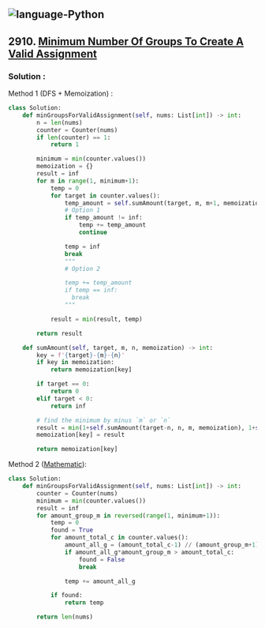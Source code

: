 ![language-Python](https://img.shields.io/badge/%20-Python-ffd43b?style=for-the-badge&logo=PYTHON)
---

## 2910. [Minimum Number Of Groups To Create A Valid Assignment](https://leetcode.com/problems/minimum-number-of-groups-to-create-a-valid-assignment)

### Solution :

Method 1 (DFS + Memoization) :
```python
class Solution:
    def minGroupsForValidAssignment(self, nums: List[int]) -> int:
        n = len(nums)
        counter = Counter(nums)
        if len(counter) == 1:
            return 1

        minimum = min(counter.values())
        memoization = {}
        result = inf
        for m in range(1, minimum+1):
            temp = 0
            for target in counter.values():
                temp_amount = self.sumAmount(target, m, m+1, memoization)
                # Option 1
                if temp_amount != inf:
                    temp += temp_amount
                    continue

                temp = inf
                break
                """
                # Option 2

                temp += temp_amount
                if temp == inf:
                  break
                """

            result = min(result, temp)

        return result

    def sumAmount(self, target, m, n, memoization) -> int:
        key = f'{target}-{m}-{n}'
        if key in memoization:
            return memoization[key]

        if target == 0:
            return 0
        elif target < 0:
            return inf

        # find the minimum by minus `m` or `n`
        result = min(1+self.sumAmount(target-n, n, m, memoization), 1+self.sumAmount(target-m, n, m, memoization))
        memoization[key] = result

        return memoization[key]
```

Method 2 ([Mathematic](https://leetcode.com/problems/minimum-number-of-groups-to-create-a-valid-assignment/)):
```python
class Solution:
    def minGroupsForValidAssignment(self, nums: List[int]) -> int:
        counter = Counter(nums)
        minimum = min(counter.values())
        result = inf
        for amount_group_m in reversed(range(1, minimum+1)):
            temp = 0
            found = True
            for amount_total_c in counter.values():
                amount_all_g = (amount_total_c-1) // (amount_group_m+1) + 1
                if amount_all_g*amount_group_m > amount_total_c:
                    found = False
                    break

                temp += amount_all_g

            if found:
                return temp

        return len(nums)
```
